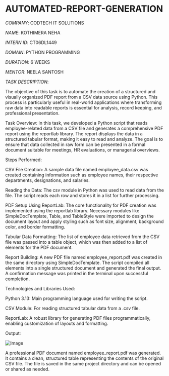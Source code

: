 # AUTOMATED-REPORT-GENERATION

*COMPANY*: CODTECH IT SOLUTIONS

*NAME*: KOTHIMERA NEHA

*INTERN ID*: CT06DL1449

*DOMAIN*: PYTHON PROGRAMMING

*DURATION*: 6 WEEKS

*MENTOR*: NEELA SANTOSH

*TASK DESCRIPTION*: 

The objective of this task is to automate the creation of a structured and visually organized PDF report from a CSV data source using Python. This process is particularly useful in real-world applications where transforming raw data into readable reports is essential for analysis, record keeping, and professional presentation.

Task Overview:
In this task, we developed a Python script that reads employee-related data from a CSV file and generates a comprehensive PDF report using the reportlab library. The report displays the data in a structured tabular format, making it easy to read and analyze. The goal is to ensure that data collected in raw form can be presented in a formal document suitable for meetings, HR evaluations, or managerial overviews.

Steps Performed:

CSV File Creation:
A sample data file named employee_data.csv was created containing information such as employee names, their respective departments, designations, and salaries.

Reading the Data:
The csv module in Python was used to read data from the file. The script reads each row and stores it in a list for further processing.

PDF Setup Using ReportLab:
The core functionality for PDF creation was implemented using the reportlab library. Necessary modules like SimpleDocTemplate, Table, and TableStyle were imported to design the document layout and apply styling such as font size, alignment, background color, and border formatting.

Tabular Data Formatting:
The list of employee data retrieved from the CSV file was passed into a table object, which was then added to a list of elements for the PDF document.

Report Building:
A new PDF file named employee_report.pdf was created in the same directory using SimpleDocTemplate. The script compiled all elements into a single structured document and generated the final output. A confirmation message was printed in the terminal upon successful completion.

Technologies and Libraries Used:

Python 3.13: Main programming language used for writing the script.

CSV Module: For reading structured tabular data from a .csv file.

ReportLab: A robust library for generating PDF files programmatically, enabling customization of layouts and formatting.


Output:

![Image](https://github.com/user-attachments/assets/b261f9dd-4f72-42cd-b4d7-d6e50f3665b6)


A professional PDF document named employee_report.pdf was generated. It contains a clean, structured table representing the contents of the original CSV file. The file is saved in the same project directory and can be opened or shared as needed.
